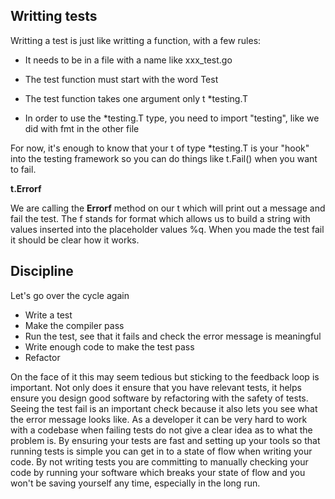 ## Writting tests

Writting a test is just like writting a function, with a few rules:

- It needs to be in a file with a name like xxx_test.go

- The test function must start with the word Test

- The test function takes one argument only t *testing.T

- In order to use the *testing.T type, you need to import "testing", like we did with fmt in the other file

For now, it's enough to know that your t of type *testing.T is your "hook" into the testing framework so you can do things like t.Fail() when you want to fail. 

**t.Errorf**

We are calling the **Errorf** method on our t which will print out a message and fail the test. The f stands for format which allows us to build a string with values inserted into the placeholder values %q. When you made the test fail it should be clear how it works.




## Discipline
Let's go over the cycle again
- Write a test
- Make the compiler pass
- Run the test, see that it fails and check the error message is meaningful
- Write enough code to make the test pass
- Refactor

On the face of it this may seem tedious but sticking to the feedback loop is important.
Not only does it ensure that you have relevant tests, it helps ensure you design good software by refactoring with the safety of tests.
Seeing the test fail is an important check because it also lets you see what the error message looks like. As a developer it can be very hard to work with a codebase when failing tests do not give a clear idea as to what the problem is.
By ensuring your tests are fast and setting up your tools so that running tests is simple you can get in to a state of flow when writing your code.
By not writing tests you are committing to manually checking your code by running your software which breaks your state of flow and you won't be saving yourself any time, especially in the long run.